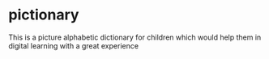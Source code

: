 # pictionary
This is a picture alphabetic dictionary for children which would help them in digital learning with a great experience
